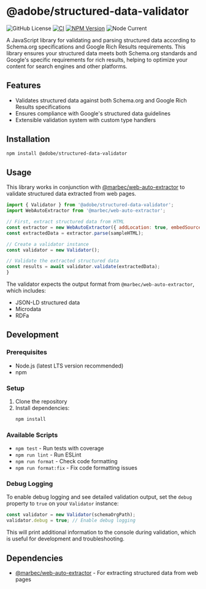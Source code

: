 # @adobe/structured-data-validator

![GitHub License](https://img.shields.io/github/license/adobe/structured-data-validator)
[![CI](https://github.com/adobe/structured-data-validator/actions/workflows/ci.yml/badge.svg?branch=main)](https://github.com/adobe/structured-data-validator/actions/workflows/ci.yml)
[![NPM Version](https://img.shields.io/npm/v/%40adobe%2Fstructured-data-validator?link=https%3A%2F%2Fwww.npmjs.com%2Fpackage%2F%40adobe%2Fstructured-data-validator)](https://www.npmjs.com/package/@adobe/structured-data-validator)
![Node Current](https://img.shields.io/node/v/%40adobe%2Fstructured-data-validator)

A JavaScript library for validating and parsing structured data according to Schema.org specifications and Google Rich Results requirements. This library ensures your structured data meets both Schema.org standards and Google's specific requirements for rich results, helping to optimize your content for search engines and other platforms.

## Features

- Validates structured data against both Schema.org and Google Rich Results specifications
- Ensures compliance with Google's structured data guidelines
- Extensible validation system with custom type handlers

## Installation

```bash
npm install @adobe/structured-data-validator
```

## Usage

This library works in conjunction with [@marbec/web-auto-extractor](https://www.npmjs.com/package/@marbec/web-auto-extractor) to validate structured data extracted from web pages.

```javascript
import { Validator } from '@adobe/structured-data-validator';
import WebAutoExtractor from '@marbec/web-auto-extractor';

// First, extract structured data from HTML
const extractor = new WebAutoExtractor({ addLocation: true, embedSource: ['rdfa', 'microdata'] });
const extractedData = extractor.parse(sampleHTML);

// Create a validator instance
const validator = new Validator();

// Validate the extracted structured data
const results = await validator.validate(extractedData);
}
```

The validator expects the output format from `@marbec/web-auto-extractor`, which includes:

- JSON-LD structured data
- Microdata
- RDFa

## Development

### Prerequisites

- Node.js (latest LTS version recommended)
- npm

### Setup

1. Clone the repository
2. Install dependencies:
   ```bash
   npm install
   ```

### Available Scripts

- `npm test` - Run tests with coverage
- `npm run lint` - Run ESLint
- `npm run format` - Check code formatting
- `npm run format:fix` - Fix code formatting issues

### Debug Logging

To enable debug logging and see detailed validation output, set the `debug` property to `true` on your `Validator` instance:

```js
const validator = new Validator(schemaOrgPath);
validator.debug = true; // Enable debug logging
```

This will print additional information to the console during validation, which is useful for development and troubleshooting.

## Dependencies

- [@marbec/web-auto-extractor](https://www.npmjs.com/package/@marbec/web-auto-extractor) - For extracting structured data from web pages
